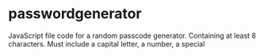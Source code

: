 # passwordgenerator
JavaScript file code for a random passcode generator. Containing at least 8 characters. Must include a capital letter, a number, a special 
